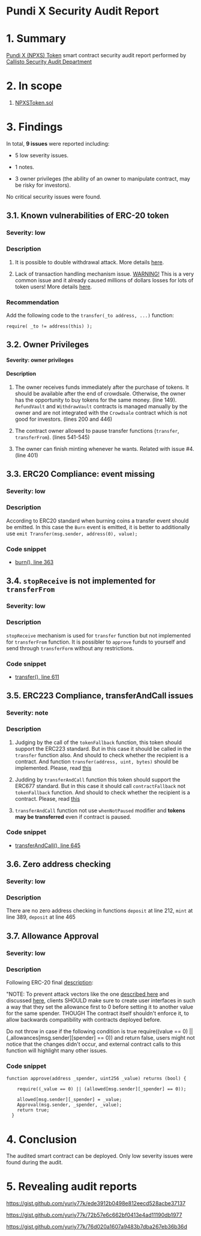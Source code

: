 # Pundi X Security Audit Report

# 1. Summary

[Pundi X (NPXS) Token](https://pundix.com/) smart contract security audit report performed by [Callisto Security Audit Department](https://github.com/EthereumCommonwealth/Auditing)

# 2. In scope

1. [NPXSToken.sol](https://etherscan.io/address/0xa15c7ebe1f07caf6bff097d8a589fb8ac49ae5b3#contracts)

# 3. Findings

In total, **9 issues** were reported including:

- 5 low severity issues.

- 1 notes.

- 3 owner privileges (the ability of an owner to manipulate contract, may be risky for investors).

No critical security issues were found.

## 3.1. Known vulnerabilities of ERC-20 token

### Severity: low

### Description

1. It is possible to double withdrawal attack. More details [here](https://docs.google.com/document/d/1YLPtQxZu1UAvO9cZ1O2RPXBbT0mooh4DYKjA_jp-RLM/edit).

2. Lack of transaction handling mechanism issue. [WARNING!](https://gist.github.com/Dexaran/ddb3e89fe64bf2e06ed15fbd5679bd20)  This is a very common issue and it already caused millions of dollars losses for lots of token users! More details [here](https://docs.google.com/document/d/1Feh5sP6oQL1-1NHi-X1dbgT3ch2WdhbXRevDN681Jv4/edit).

### Recommendation

Add the following code to the `transfer(_to address, ...)` function:

```
require( _to != address(this) );

```

## 3.2. Owner Privileges

#### Severity: owner privileges

#### Description

1. The owner receives funds immediately after the purchase of tokens. It should be available after the end of crowdsale. Otherwise, the owner has the opportunity to buy tokens for the same money. (line 149). `RefundVault` and `WithdrawVault` contracts is managed manually by the owner and are not integrated with the `Crowdsale` contract  which is not good for investors. (lines 200 and 446)

2. The contract owner allowed to pause transfer functions (`transfer`, `transferFrom`). (lines 541-545)

3. The owner can finish minting whenever he wants. Related with issue #4. (line 401)

## 3.3. ERC20 Compliance: event missing

### Severity: low

### Description

According to ERC20 standard when burning coins a transfer event should be emitted. In this case the `Burn` event is emitted, it is better to additionally use `emit Transfer(msg.sender, address(0), value);`

### Code snippet

* [burn(), line 363](https://etherscan.io/address/0xa15c7ebe1f07caf6bff097d8a589fb8ac49ae5b3#contracts)

## 3.4. `stopReceive` is not implemented for `transferFrom`

### Severity: low

### Description

`stopReceive` mechanism is used for `transfer` function but not implemented for `transferFrom` function. It is possibler to `approve` funds to yourself and send through `transferForm` without any restrictions.

### Code snippet

* [transfer(), line 611](https://etherscan.io/address/0xa15c7ebe1f07caf6bff097d8a589fb8ac49ae5b3#contracts)

## 3.5. ERC223 Compliance, transferAndCall issues

### Severity: note

### Description

1) Judging by the call of the `tokenFallback` function, this token should support the ERC223 standard. But in this case it should be called in the `transfer` function also. And should to check whether the recipient is a contract. And function `transfer(address, uint, bytes)` should be implemented. Please, read [this](https://github.com/ethereum/EIPs/issues/223)

2) Judding by `transferAndCall` function this token should support the ERC677 standard. But in this case it should call `contractFallback` not `tokenFallback` function. And should to check whether the recipient is a contract. Please, read [this](https://github.com/ethereum/EIPs/issues/677)

3) `transferAndCall` function not use `whenNotPaused` modifier and **tokens may be transferred** even if contract is paused.

### Code snippet

* [transferAndCall(), line 645](https://etherscan.io/address/0xa15c7ebe1f07caf6bff097d8a589fb8ac49ae5b3#contracts)

## 3.6. Zero address checking

### Severity: low

### Description

There are no zero address checking in functions `deposit` at line 212, `mint` at line 389, `deposit` at line 465

## 3.7. Allowance Approval

### Severity: low

### Description

Following ERC-20 final [description](https://eips.ethereum.org/EIPS/eip-20):

"NOTE: To prevent attack vectors like the one [described here](https://docs.google.com/document/d/1YLPtQxZu1UAvO9cZ1O2RPXBbT0mooh4DYKjA_jp-RLM/edit) and discussed [here](https://github.com/ethereum/EIPs/issues/20#issuecomment-263524729), clients SHOULD make sure to create user interfaces in such a way that they set the allowance first to 0 before setting it to another value for the same spender. THOUGH The contract itself shouldn't enforce it, to allow backwards compatibility with contracts deployed before.

Do not throw in case if the following condition is true require((value == 0) || (_allowances[msg.sender][spender] == 0)) and return false, users might not notice that the changes didn't occur, and external contract calls to this function will highlight many other issues.

### Code snippet
```solidity
function approve(address _spender, uint256 _value) returns (bool) {

    require((_value == 0) || (allowed[msg.sender][_spender] == 0));

    allowed[msg.sender][_spender] = _value;
    Approval(msg.sender, _spender, _value);
    return true;
  }
```

# 4. Conclusion

The audited smart contract can be deployed. Only low severity issues were found during the audit.

# 5. Revealing audit reports

https://gist.github.com/yuriy77k/ede3912b0498e812eecd528acbe37137

https://gist.github.com/yuriy77k/72b57e6c662bf0413e4ad11190db1977

https://gist.github.com/yuriy77k/76d020a1607a9483b7dba267eb36b36d
